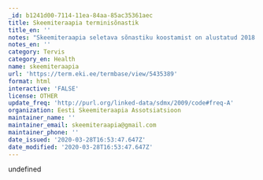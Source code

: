 ```yaml
---
_id: b1241d00-7114-11ea-84aa-85ac35361aec
title: Skeemiteraapia terminisõnastik
title_en: ''
notes: "Skeemiteraapia seletava sõnastiku koostamist on alustatud 2018. aastal Eesti Skeemiteraapia Assotsiatsiooni poolt eesmärgiga korrastada skeemiteraapia valdkonna kirjeldamiseks ja terapeutide tööks vajalik eestikeelne sõnavara. Sõnastikku täiendatakse jooksvalt. Sõnastiku koostamist toetab Haridus- ja Teadusministeerium projekti “Eesti terminitöö toetamine” raames. Sõnastiku koostamisel osalevad Kaia Kastepõld-Tõrs, Inga Ignatieva, Aili Maar, Katrina Kalde. Küsimuste korral palume pöörduda skeemiteraapia@gmail.com\r\nKokku 101 terminit\r\nKeeled: et, en"
notes_en: ''
category: Tervis
category_en: Health
name: skeemiteraapia
url: 'https://term.eki.ee/termbase/view/5435389'
format: html
interactive: 'FALSE'
license: OTHER
update_freq: 'http://purl.org/linked-data/sdmx/2009/code#freq-A'
organization: Eesti Skeemiteraapia Assotsiatsioon
maintainer_name: ''
maintainer_email: skeemiteraapia@gmail.com
maintainer_phone: ''
date_issued: '2020-03-28T16:53:47.647Z'
date_modified: '2020-03-28T16:53:47.647Z'
---
```

undefined
